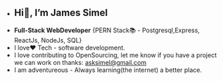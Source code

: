 - ## Hi👋, I’m James Simel
- **Full-Stack WebDeveloper** {PERN Stack📚 - Postgresql,Express, ReactJs, NodeJs, SQL}
- I love❤️ Tech - software development.
- I love contributing to OpenSourcing, let me know if you have a project we can work on thanks: asksimel@gmail.com
- I am adventureous - Always learning(the internet) a better place.
